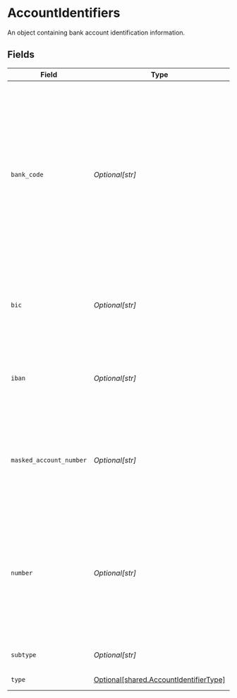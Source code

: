 # AccountIdentifiers

An object containing bank account identification information.


## Fields

| Field                                                                                                                                                                                         | Type                                                                                                                                                                                          | Required                                                                                                                                                                                      | Description                                                                                                                                                                                   |
| --------------------------------------------------------------------------------------------------------------------------------------------------------------------------------------------- | --------------------------------------------------------------------------------------------------------------------------------------------------------------------------------------------- | --------------------------------------------------------------------------------------------------------------------------------------------------------------------------------------------- | --------------------------------------------------------------------------------------------------------------------------------------------------------------------------------------------- |
| `bank_code`                                                                                                                                                                                   | *Optional[str]*                                                                                                                                                                               | :heavy_minus_sign:                                                                                                                                                                            | The local (usually national) routing number for the account.<br/><br/>This is known by different names in different countries:<br/>* BSB code (Australia)<br/>* routing number (Canada, USA)<br/>* sort code (UK) |
| `bic`                                                                                                                                                                                         | *Optional[str]*                                                                                                                                                                               | :heavy_minus_sign:                                                                                                                                                                            | The ISO 9362 code (commonly called SWIFT code, SWIFT-BIC or BIC) for the account.                                                                                                             |
| `iban`                                                                                                                                                                                        | *Optional[str]*                                                                                                                                                                               | :heavy_minus_sign:                                                                                                                                                                            | The international bank account number (IBAN) for the account, if known.                                                                                                                       |
| `masked_account_number`                                                                                                                                                                       | *Optional[str]*                                                                                                                                                                               | :heavy_minus_sign:                                                                                                                                                                            | A portion of the actual account `number` to help account identification where number is tokenised (Plaid only)                                                                                |
| `number`                                                                                                                                                                                      | *Optional[str]*                                                                                                                                                                               | :heavy_minus_sign:                                                                                                                                                                            | The account number for the account. When combined with the`bankCode`, this is usually enough to uniquely identify an account within a jurisdiction.                                           |
| `subtype`                                                                                                                                                                                     | *Optional[str]*                                                                                                                                                                               | :heavy_minus_sign:                                                                                                                                                                            | Detailed account category                                                                                                                                                                     |
| `type`                                                                                                                                                                                        | [Optional[shared.AccountIdentifierType]](undefined/models/shared/accountidentifiertype.md)                                                                                                    | :heavy_check_mark:                                                                                                                                                                            | Type of account                                                                                                                                                                               |
